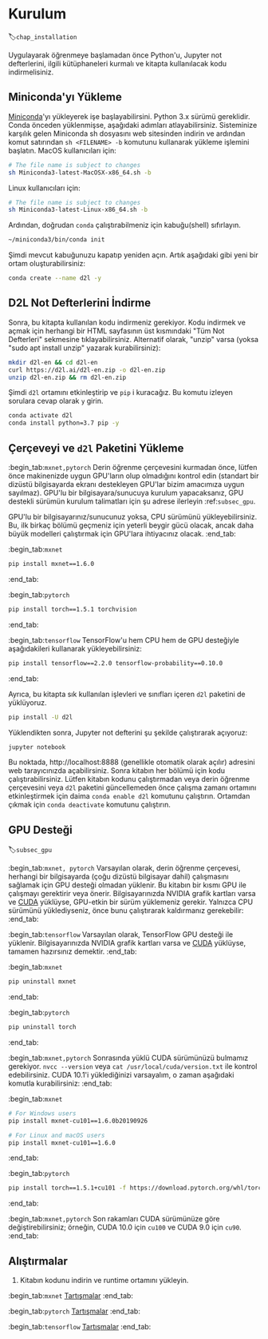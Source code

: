 # Kurulum
:label:`chap_installation`

Uygulayarak öğrenmeye başlamadan önce Python'u, Jupyter not defterlerini, 
ilgili kütüphaneleri kurmalı ve kitapta kullanılacak kodu indirmelisiniz.

## Miniconda'yı Yükleme

[Miniconda](https://conda.io/en/latest/miniconda.html)'yı yükleyerek işe başlayabilirsini.
Python 3.x sürümü gereklidir. Conda önceden yüklenmişse, aşağıdaki adımları
atlayabilirsiniz. Sisteminize karşılık gelen Miniconda sh dosyasını web
sitesinden indirin ve ardından komut satırından
`sh <FILENAME> -b` komutunu kullanarak yükleme işlemini başlatın. MacOS kullanıcıları için:

```bash
# The file name is subject to changes
sh Miniconda3-latest-MacOSX-x86_64.sh -b
```


Linux kullanıcıları için:

```bash
# The file name is subject to changes
sh Miniconda3-latest-Linux-x86_64.sh -b
```

Ardından, doğrudan `conda` çalıştırabilmeniz için kabuğu(shell) sıfırlayın.

```bash
~/miniconda3/bin/conda init
```

Şimdi mevcut kabuğunuzu kapatıp yeniden açın. Artık aşağıdaki gibi yeni bir
ortam oluşturabilirsiniz:

```bash
conda create --name d2l -y
```


## D2L Not Defterlerini İndirme

Sonra, bu kitapta kullanılan kodu indirmeniz gerekiyor. Kodu indirmek ve açmak için
herhangi bir HTML sayfasının üst kısmındaki "Tüm Not Defterleri" sekmesine
tıklayabilirsiniz. Alternatif olarak, "unzip" varsa
(yoksa "sudo apt install unzip" yazarak kurabilirsiniz):

```bash
mkdir d2l-en && cd d2l-en
curl https://d2l.ai/d2l-en.zip -o d2l-en.zip
unzip d2l-en.zip && rm d2l-en.zip
```

Şimdi `d2l` ortamını etkinleştirip ve `pip` i kuracağız.
Bu komutu izleyen sorulara cevap olarak `y` girin.

```bash
conda activate d2l
conda install python=3.7 pip -y
```


## Çerçeveyi ve `d2l` Paketini Yükleme

:begin_tab:`mxnet,pytorch`
Derin öğrenme çerçevesini kurmadan önce, lütfen önce makinenizde uygun GPU'ların
olup olmadığını kontrol edin (standart bir dizüstü bilgisayarda ekranı
destekleyen GPU'lar bizim amacımıza uygun sayılmaz). GPU'lu bir bilgisayara/sunucuya kurulum
yapacaksanız, GPU destekli sürümün kurulum talimatları için şu adrese ilerleyin
:ref:`subsec_gpu`.

GPU'lu bir bilgisayarınız/sunucunuz yoksa, CPU sürümünü yükleyebilirsiniz.
Bu, ilk birkaç bölümü geçmeniz için yeterli beygir gücü olacak, ancak daha
büyük modelleri çalıştırmak için GPU'lara ihtiyacınız olacak.
:end_tab:


:begin_tab:`mxnet`

```bash
pip install mxnet==1.6.0
```


:end_tab:

:begin_tab:`pytorch`

```bash
pip install torch==1.5.1 torchvision
```


:end_tab:

:begin_tab:`tensorflow`
TensorFlow'u hem CPU hem de GPU desteğiyle aşağıdakileri kullanarak
yükleyebilirsiniz:

```bash
pip install tensorflow==2.2.0 tensorflow-probability==0.10.0
```


:end_tab:

Ayrıca, bu kitapta sık kullanılan işlevleri ve sınıfları içeren `d2l` paketini
de yüklüyoruz.

```bash
pip install -U d2l
```

Yüklendikten sonra, Jupyter not defterini şu şekilde çalıştırarak açıyoruz:

```bash
jupyter notebook
```

Bu noktada, http://localhost:8888 (genellikle otomatik olarak açılır) adresini
web tarayıcınızda açabilirsiniz. Sonra kitabın her bölümü için kodu çalıştırabilirsiniz.
Lütfen kitabın kodunu çalıştırmadan veya derin öğrenme çerçevesini veya `d2l`
paketini güncellemeden önce çalışma zamanı ortamını etkinleştirmek için daima
`conda enable d2l` komutunu çalıştırın. Ortamdan çıkmak için `conda deactivate` komutunu
çalıştırın.



## GPU Desteği
:label:`subsec_gpu`

:begin_tab:`mxnet, pytorch`
Varsayılan olarak, derin öğrenme çerçevesi, herhangi bir bilgisayarda
(çoğu dizüstü bilgisayar dahil) çalışmasını sağlamak için GPU desteği olmadan
yüklenir.
Bu kitabın bir kısmı GPU ile çalışmayı gerektirir veya önerir.
Bilgisayarınızda NVIDIA grafik kartları varsa ve
[CUDA](https://developer.nvidia.com/cuda-downloads) yüklüyse, GPU-etkin bir
sürüm yüklemeniz gerekir.
Yalnızca CPU sürümünü yüklediyseniz, önce bunu çalıştırarak
kaldırmanız gerekebilir:
:end_tab:

:begin_tab:`tensorflow`
Varsayılan olarak, TensorFlow GPU desteği ile yüklenir.
Bilgisayarınızda NVIDIA grafik kartları varsa ve
[CUDA](https://developer.nvidia.com/cuda-downloads) yüklüyse, tamamen hazırsınız
demektir.
:end_tab:

:begin_tab:`mxnet`

```bash
pip uninstall mxnet
```


:end_tab:

:begin_tab:`pytorch`

```bash
pip uninstall torch
```


:end_tab:

:begin_tab:`mxnet,pytorch`
Sonrasında yüklü CUDA sürümünüzü bulmamız gerekiyor.
`nvcc --version` veya `cat /usr/local/cuda/version.txt` ile kontrol edebilirsiniz.
CUDA 10.1'i yüklediğinizi varsayalım, o zaman aşağıdaki komutla kurabilirsiniz:
:end_tab:

:begin_tab:`mxnet`

```bash
# For Windows users
pip install mxnet-cu101==1.6.0b20190926

# For Linux and macOS users
pip install mxnet-cu101==1.6.0
```


:end_tab:

:begin_tab:`pytorch`

```bash
pip install torch==1.5.1+cu101 -f https://download.pytorch.org/whl/torch_stable.html
```


:end_tab:

:begin_tab:`mxnet,pytorch`
Son rakamları CUDA sürümünüze göre değiştirebilirsiniz; örneğin,
CUDA 10.0 için `cu100` ve CUDA 9.0 için `cu90`.
:end_tab:

## Alıştırmalar

1. Kitabın kodunu indirin ve runtime ortamını yükleyin.

:begin_tab:`mxnet`
[Tartışmalar](https://discuss.d2l.ai/t/23)
:end_tab:

:begin_tab:`pytorch`
[Tartışmalar](https://discuss.d2l.ai/t/24)
:end_tab:

:begin_tab:`tensorflow`
[Tartışmalar](https://discuss.d2l.ai/t/436)
:end_tab:
